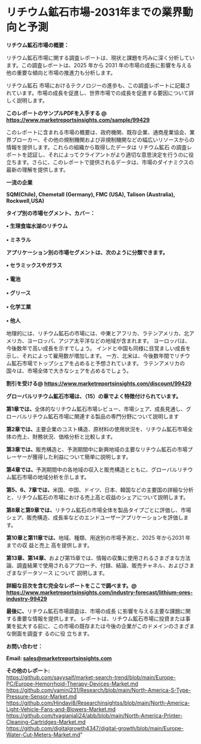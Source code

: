 # リチウム鉱石市場-2031年までの業界動向と予測

<strong><b>リチウム鉱石市場の概要：</b></strong>

リチウム鉱石市場に関する調査レポートは、現状と課題を巧みに深く分析しています。この調査レポートは、2025 年から 2031 年の市場の成長に影響を与える他の重要な傾向と市場の推進力も分析します。

リチウム鉱石 市場におけるテクノロジーの進歩も、この調査レポートに記載されています。市場の成長を促進し、世界市場での成長を促進する要因について詳しく説明します。

<strong>このレポートのサンプルPDFを入手する @ <a href=https://www.marketreportsinsights.com/sample/99429>https://www.marketreportsinsights.com/sample/99429</a></strong>

このレポートに含まれる市場の概要は、政府機関、既存企業、通商産業協会、業界ブローカー、その他の規制機関および非規制機関などの幅広いリソースからの情報を提供します。これらの組織から取得したデータは リチウム鉱石 の調査レポートを認証し、それによってクライアントがより適切な意思決定を行うのに役立ちます。さらに、このレポートで提供されるデータは、市場のダイナミクスの最新の理解を提供します。

<strong>一流の企業</strong>

<strong><b>SQM(Chile), Chemetall (Germany), FMC (USA), Talison (Australia), Rockwell,USA)</b></strong>

<strong><b>タイプ別の市場セグメント、カバー：</b></strong>

<strong>• 生理食塩水湖のリチウム<br><br>• ミネラル</strong>

<strong><b>アプリケーション別の市場セグメントは、次のように分類できます。</b></strong>

<strong>• セラミックスやガラス<br><br>• 電池<br><br>• グリース<br><br>• 化学工業<br><br>• 他人</strong>

 地理的には、リチウム鉱石の市場には、中東とアフリカ、ラテンアメリカ、北アメリカ、ヨーロッパ、アジア太平洋などの地域が含まれます。 ヨーロッパは、今後数年で高い成長を示すでしょう。 インドと中国も同様に目覚ましい成長を示し、それによって雇用数が増加します。 一方、北米は、今後数年間でリチウム鉱石市場でトップシェアを占めると予想されています。 ラテンアメリカの国々は、市場全体で大きなシェアを占めるでしょう。

<strong>割引を受ける@ <a href=https://www.marketreportsinsights.com/discount/99429>https://www.marketreportsinsights.com/discount/99429</a></strong>

<strong><b>グローバルリチウム鉱石市場は、（15）の章でよく特徴付けられています。</b></strong>

<strong><b>第</b></strong><strong><b>1章では、</b></strong>全体的なリチウム鉱石市場レビュー、市場シェア、成長見通し、グローバルリチウム鉱石市場に関連する製品の専門分野について説明します

<strong><b>第2章では、</b></strong>主要企業のコスト構造、原材料の使用状況を、リチウム鉱石市場全体の売上、財務状況、価格分析と比較します。

<strong><b>第3章では、</b></strong>販売構造と、予測期間中に新興地域の主要なリチウム鉱石の市場プレーヤーが獲得した利益について簡単に説明します。

<strong><b>第4章では、</b></strong>予測期間中の各地域の収入と販売構造とともに、グローバルリチウム鉱石市場の地域分析を示します。

<strong><b>第5、6、7章では、</b></strong>米国、中国、ドイツ、日本、韓国などの主要国の詳細な分析と、リチウム鉱石の市場における売上高と収益のシェアについて説明します。

<strong><b>第8章と第9章では、</b></strong>リチウム鉱石の市場全体を製品タイプごとに評価し、市場シェア、販売構造、成長率などのエンドユーザーアプリケーションを評価します。

<strong><b>第10章と第11章では、</b></strong>地域、種類、用途別の市場予測と、2025 年から2031 年までの収 益と売上 高を提供します。

<strong><b>第13章、第14章、</b></strong>および第15章では、情報の収集に使用されるさまざまな方法論、調査結果で使用されるアプローチ、付録、結論、販売チャネル、およびさまざまなデータソース について 説明します。

<strong>詳細な目次を含む完全なレポートをここで調べます。@ <a href=https://www.marketreportsinsights.com/industry-forecast/lithium-ores-industry-99429>https://www.marketreportsinsights.com/industry-forecast/lithium-ores-industry-99429</a></strong>

<strong><b>最後に、</b></strong>リチウム鉱石市場調査は、市場の成長 に影響を</a>与える主要な課題に関する重要な情報を提供します。 レポートは、リチウム鉱石市場に投資または事業を拡大する前に、この市場の既存または今後の企業がこのドメインのさまざまな側面を調査す るのに役 立ちます。

<strong><b>お問い合わせ：</b></strong>

<strong>Email: </strong><a href=mailto:sales@marketreportsinsights.com><strong>sales@marketreportsinsights.com</strong></a>

<strong>その他のレポート:</strong>
<br>
<a href=https://github.com/sayysaif/market-search-trend/blob/main/Europe-PC/Europe-Hemorrhoid-Therapy-Devices-Market.md>https://github.com/sayysaif/market-search-trend/blob/main/Europe-PC/Europe-Hemorrhoid-Therapy-Devices-Market.md</a>
<br>
<a href=https://github.com/yamini231/Research/blob/main/North-America-S-Type-Pressure-Sensor-Market.md>https://github.com/yamini231/Research/blob/main/North-America-S-Type-Pressure-Sensor-Market.md</a>
<br>
<a href=https://github.com/Hindavi8/Researchinsightss/blob/main/North-America-Light-Vehicle-Fans-and-Blowers-Market.md>https://github.com/Hindavi8/Researchinsightss/blob/main/North-America-Light-Vehicle-Fans-and-Blowers-Market.md</a>
<br>
<a href=https://github.com/tyagianjali24/abb/blob/main/North-America-Printer-Cleaning-Cartridges-Market.md>https://github.com/tyagianjali24/abb/blob/main/North-America-Printer-Cleaning-Cartridges-Market.md</a>
<br>
<a href=https://github.com/digitalgrowth4347/digital-growth/blob/main/Europe-Water-Cut-Meters-Market.md>https://github.com/digitalgrowth4347/digital-growth/blob/main/Europe-Water-Cut-Meters-Market.md</a>"
